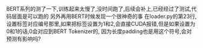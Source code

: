BERT系列的测了一下,训练起来太慢了,没时间跑了,后续会补上,已经经过了测试,代码层面是可以跑的
另外再用BERT时候发现一个很神奇的事
在loader.py的第23行,设置标签对应编号那里,如果把标签设置为1和2,会直接CUDA报错,但是如果设置为0和1的话,0会对应到BERT Tokenizer的<pad>, 因为长度padding也是用这个符号,会对预测有影响吗?
